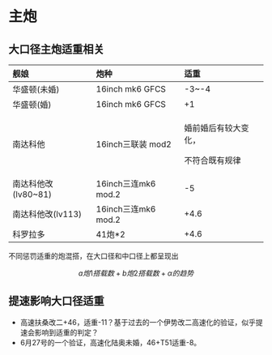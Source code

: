 # 主炮

## 大口径主炮适重相关

<table>
  <thead>
    <tr>
      <th style="text-align:left">&#x8230;&#x5A18;</th>
      <th style="text-align:left">&#x70AE;&#x79CD;</th>
      <th style="text-align:left">&#x9002;&#x91CD;</th>
    </tr>
  </thead>
  <tbody>
    <tr>
      <td style="text-align:left">&#x534E;&#x76DB;&#x987F;(&#x672A;&#x5A5A;)</td>
      <td style="text-align:left">16inch mk6 GFCS</td>
      <td style="text-align:left">-3~-4</td>
    </tr>
    <tr>
      <td style="text-align:left">&#x534E;&#x76DB;&#x987F;(&#x5A5A;)</td>
      <td style="text-align:left">16inch mk6 GFCS</td>
      <td style="text-align:left">+1</td>
    </tr>
    <tr>
      <td style="text-align:left">&#x5357;&#x8FBE;&#x79D1;&#x4ED6;</td>
      <td style="text-align:left">16inch&#x4E09;&#x8054;&#x88C5; mod2</td>
      <td style="text-align:left">
        <p>&#x5A5A;&#x524D;&#x5A5A;&#x540E;&#x6709;&#x8F83;&#x5927;&#x53D8;&#x5316;&#xFF0C;</p>
        <p>&#x4E0D;&#x7B26;&#x5408;&#x65E2;&#x6709;&#x89C4;&#x5F8B;</p>
      </td>
    </tr>
    <tr>
      <td style="text-align:left">&#x5357;&#x8FBE;&#x79D1;&#x4ED6;&#x6539;(lv80~81)</td>
      <td style="text-align:left">16inch&#x4E09;&#x8FDE;mk6 mod.2</td>
      <td style="text-align:left">-5</td>
    </tr>
    <tr>
      <td style="text-align:left">&#x5357;&#x8FBE;&#x79D1;&#x4ED6;&#x6539;(lv113)</td>
      <td style="text-align:left">16inch&#x4E09;&#x8FDE;mk6 mod.2</td>
      <td style="text-align:left">+4.6</td>
    </tr>
    <tr>
      <td style="text-align:left">&#x79D1;&#x7F57;&#x62C9;&#x591A;</td>
      <td style="text-align:left">41&#x70AE;*2</td>
      <td style="text-align:left">+4.6</td>
    </tr>
  </tbody>
</table>

不同惩罚适重的炮混搭，在大口径和中口径上都呈现出 

$$
a炮1搭载数+b炮2搭载数+α的趋势
$$

## 提速影响大口径适重

* 高速扶桑改二+46，适重-11？基于过去的一个伊势改二高速化的验证，似乎提速会影响到适重的判定？
* 6月27号的一个验证，高速化陆奥未婚，46+T51适重-8。

